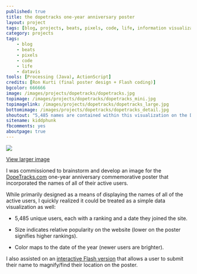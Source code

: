 ```yaml
---
published: true
title: the dopetracks one-year anniversary poster
layout: project
tags: [blog, projects, beats, pixels, code, life, information visualization]
category: projects
tags:
    - blog
    - beats
    - pixels
    - code
    - life
    - datavis
tools: [Processing (Java), ActionScript]
credits: [Ron Kurti (final poster design + Flash coding)]
bgcolor: 666666
image: /images/projects/dopetracks/dopetracks.jpg
topimage: /images/projects/dopetracks/dopetracks_mini.jpg
topimagelink: /images/projects/dopetracks/dopetracks_large.jpg
bottomimage: /images/projects/dopetracks/dopetracks_detail.jpg
shoutout: "5,485 names are contained within this visualization on the DopeTracks one-year anniversary poster."
sitename: kiddphunk
fbcomments: yes
aboutpage: true
---
```

<img class='feedimg' src='http://kiddphunk.com{{page.topimage}}'>

[View larger image](/images/projects/dopetracks/dopetracks_large.jpg)


I was commissioned to brainstorm and develop an image for the [DopeTracks.com](http://dopetracks.com) one-year anniversary commemorative poster that incorporated the names of all of their active users. 

While primarily designed as a means of displaying the names of all of the active users, I quickly realized it could be treated as a simple data visualization as well:

* 5,485 unique users, each with a ranking and a date they joined the site.

* Size indicates relative popularity on the website (lower on the poster signifies higher rankings).

* Color maps to the date of the year (newer users are brighter).


I also assisted on an [interactive Flash version](http://blog.dopetracks.com/2008/04/04/omg-dopetracks-is-1-year-old) that allows a user to submit their name to magnify/find their location on the poster.



